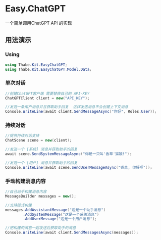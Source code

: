 # Easy.ChatGPT

一个简单调用ChatGPT API 的实现

## 用法演示

### Using
``` C#
using Thabe.Kit.EasyChatGPT;
using Thabe.Kit.EasyChatGPT.Model.Data;
```

### 单次对话
``` C#
//创建ChatGPT客户端 需要替换自己的 API-KEY
ChatGPTClient client = new("API_KEY");

//发送一条用户消息并且获取助手回复  这样发送消息不会创建上下文消息
Console.WriteLine(await client.SendMessageAsync("你好", Roles.User));
```


### 持续对话
```C#
//提供持续对话支持
ChatScene scene = new(client);

//发送一个 [系统] 消息并获取助手的回复
await scene.SendSystemMessageAsync("你是一只叫'香草'猫娘!");

//发送一个 [用户] 消息并获取助手的回复
Console.WriteLine(await scene.SendUserMessageAsync("香草, 你好啊"));
```

### 手动构建消息内容
```C#
//自己动手构建消息内容
MessageBuilder messages = new();

//支持链式构建
messages.AddAssistantMessage("这是一个助手消息")
        .AddSystemMessage("这是一个系统消息")
        .AddUserMessage("这是一个用户消息");

//把构建的消息一起发送后获取助手的消息
Console.WriteLine(await client.SendMessagesAsync(messages));
```